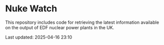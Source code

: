 # Nuke Watch

This repository includes code for retrieving the latest information available on the output of EDF nuclear power plants in the UK.

Last updated: 2025-04-16 23:10